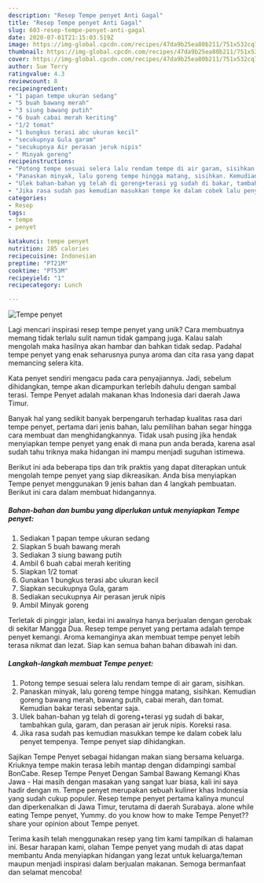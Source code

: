 ```yaml
---
description: "Resep Tempe penyet Anti Gagal"
title: "Resep Tempe penyet Anti Gagal"
slug: 603-resep-tempe-penyet-anti-gagal
date: 2020-07-01T21:15:03.519Z
image: https://img-global.cpcdn.com/recipes/47da9b25ea80b211/751x532cq70/tempe-penyet-foto-resep-utama.jpg
thumbnail: https://img-global.cpcdn.com/recipes/47da9b25ea80b211/751x532cq70/tempe-penyet-foto-resep-utama.jpg
cover: https://img-global.cpcdn.com/recipes/47da9b25ea80b211/751x532cq70/tempe-penyet-foto-resep-utama.jpg
author: Sue Terry
ratingvalue: 4.3
reviewcount: 8
recipeingredient:
- "1 papan tempe ukuran sedang"
- "5 buah bawang merah"
- "3 siung bawang putih"
- "6 buah cabai merah keriting"
- "1/2 tomat"
- "1 bungkus terasi abc ukuran kecil"
- "secukupnya Gula garam"
- "secukupnya Air perasan jeruk nipis"
- " Minyak goreng"
recipeinstructions:
- "Potong tempe sesuai selera lalu rendam tempe di air garam, sisihkan."
- "Panaskan minyak, lalu goreng tempe hingga matang, sisihkan. Kemudian goreng bawang merah, bawang putih, cabai merah, dan tomat. Kemudian bakar terasi sebentar saja."
- "Ulek bahan-bahan yg telah di goreng+terasi yg sudah di bakar, tambahkan gula, garam, dan perasan air jeruk nipis. Koreksi rasa."
- "Jika rasa sudah pas kemudian masukkan tempe ke dalam cobek lalu penyet tempenya. Tempe penyet siap dihidangkan."
categories:
- Resep
tags:
- tempe
- penyet

katakunci: tempe penyet 
nutrition: 285 calories
recipecuisine: Indonesian
preptime: "PT21M"
cooktime: "PT53M"
recipeyield: "1"
recipecategory: Lunch

---
```



![Tempe penyet](https://img-global.cpcdn.com/recipes/47da9b25ea80b211/751x532cq70/tempe-penyet-foto-resep-utama.jpg)

Lagi mencari inspirasi resep tempe penyet yang unik? Cara membuatnya memang tidak terlalu sulit namun tidak gampang juga. Kalau salah mengolah maka hasilnya akan hambar dan bahkan tidak sedap. Padahal tempe penyet yang enak seharusnya punya aroma dan cita rasa yang dapat memancing selera kita.

Kata penyet sendiri mengacu pada cara penyajiannya. Jadi, sebelum dihidangkan, tempe akan dicampurkan terlebih dahulu dengan sambal terasi. Tempe Penyet adalah makanan khas Indonesia dari daerah Jawa Timur.

Banyak hal yang sedikit banyak berpengaruh terhadap kualitas rasa dari tempe penyet, pertama dari jenis bahan, lalu pemilihan bahan segar hingga cara membuat dan menghidangkannya. Tidak usah pusing jika hendak menyiapkan tempe penyet yang enak di mana pun anda berada, karena asal sudah tahu triknya maka hidangan ini mampu menjadi suguhan istimewa.


Berikut ini ada beberapa tips dan trik praktis yang dapat diterapkan untuk mengolah tempe penyet yang siap dikreasikan. Anda bisa menyiapkan Tempe penyet menggunakan 9 jenis bahan dan 4 langkah pembuatan. Berikut ini cara dalam membuat hidangannya.

<!--inarticleads1-->

##### Bahan-bahan dan bumbu yang diperlukan untuk menyiapkan Tempe penyet:

1. Sediakan 1 papan tempe ukuran sedang
1. Siapkan 5 buah bawang merah
1. Sediakan 3 siung bawang putih
1. Ambil 6 buah cabai merah keriting
1. Siapkan 1/2 tomat
1. Gunakan 1 bungkus terasi abc ukuran kecil
1. Siapkan secukupnya Gula, garam
1. Sediakan secukupnya Air perasan jeruk nipis
1. Ambil  Minyak goreng


Terletak di pinggir jalan, kedai ini awalnya hanya berjualan dengan gerobak di sekitar Mangga Dua. Resep tempe penyet yang pertama adalah tempe penyet kemangi. Aroma kemanginya akan membuat tempe penyet lebih terasa nikmat dan lezat. Siap kan semua bahan bahan dibawah ini dan. 

<!--inarticleads2-->

##### Langkah-langkah membuat Tempe penyet:

1. Potong tempe sesuai selera lalu rendam tempe di air garam, sisihkan.
1. Panaskan minyak, lalu goreng tempe hingga matang, sisihkan. Kemudian goreng bawang merah, bawang putih, cabai merah, dan tomat. Kemudian bakar terasi sebentar saja.
1. Ulek bahan-bahan yg telah di goreng+terasi yg sudah di bakar, tambahkan gula, garam, dan perasan air jeruk nipis. Koreksi rasa.
1. Jika rasa sudah pas kemudian masukkan tempe ke dalam cobek lalu penyet tempenya. Tempe penyet siap dihidangkan.


Sajikan Tempe Penyet sebagai hidangan makan siang bersama keluarga. Kriuknya tempe makin terasa lebih mantap dengan didampingi sambal BonCabe. Resep Tempe Penyet Dengan Sambal Bawang Kemangi Khas Jawa - Hai masih dengan masakan yang sangat luar biasa, kali ini saya hadir dengan m. Tempe penyet merupakan sebuah kuliner khas Indonesia yang sudah cukup populer. Resep tempe penyet pertama kalinya muncul dan diperkenalkan di Jawa Timur, terutama di daerah Surabaya. alone while eating Tempe penyet, Yummy. do you know how to make Tempe Penyet??share your opinion about Tempe penyet. 

Terima kasih telah menggunakan resep yang tim kami tampilkan di halaman ini. Besar harapan kami, olahan Tempe penyet yang mudah di atas dapat membantu Anda menyiapkan hidangan yang lezat untuk keluarga/teman maupun menjadi inspirasi dalam berjualan makanan. Semoga bermanfaat dan selamat mencoba!
